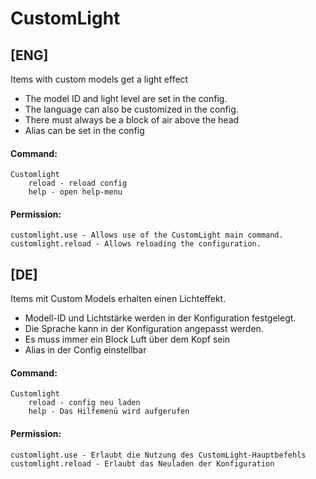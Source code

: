 # CustomLight
## [ENG]

Items with custom models get a light effect
- The model ID and light level are set in the config.
- The language can also be customized in the config.
- There must always be a block of air above the head
- Alias can be set in the config

#### Command: 
    Customlight 
        reload - reload config
        help - open help-menu
  
#### Permission:
    customlight.use - Allows use of the CustomLight main command.
    customlight.reload - Allows reloading the configuration.




## [DE]

Items mit Custom Models erhalten einen Lichteffekt.
- Modell-ID und Lichtstärke werden in der Konfiguration festgelegt.
- Die Sprache kann in der Konfiguration angepasst werden.
- Es muss immer ein Block Luft über dem Kopf sein
- Alias in der Config einstellbar


#### Command: 
    Customlight
        reload - config neu laden
        help - Das Hilfemenü wird aufgerufen
  
#### Permission:
    customlight.use - Erlaubt die Nutzung des CustomLight-Hauptbefehls
    customlight.reload - Erlaubt das Neuladen der Konfiguration
